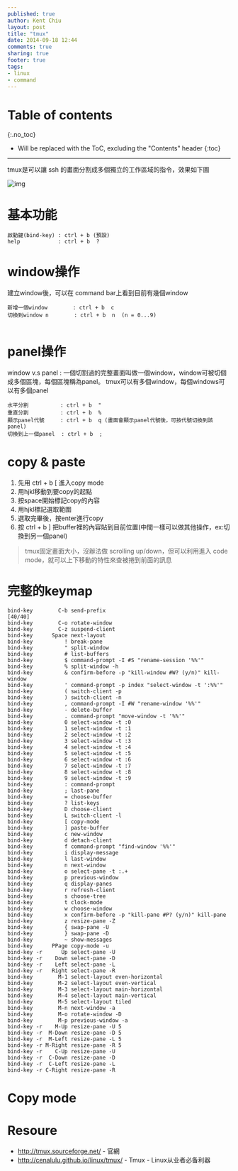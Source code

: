 ```yaml
---
published: true
author: Kent Chiu
layout: post
title: "tmux"
date: 2014-09-18 12:44
comments: true
sharing: true
footer: true
tags: 
- linux
- command
---
```



# Table of contents
{:.no_toc}

* Will be replaced with the ToC, excluding the "Contents" header
{:toc}

----------------------------------------------------------------




tmux是可以讓 ssh 的畫面分割成多個獨立的工作區域的指令，效果如下圖

![img](http://tmux.sourceforge.net/tmux5.png)

# 基本功能

```
啟動鍵(bind-key) : ctrl + b (預設)
help            : ctrl + b  ?

```

# window操作
建立window後，可以在 command bar上看到目前有幾個window

```
新增一個window        : ctrl + b  c
切換到window n        : ctrl + b  n  (n = 0...9)


```

# panel操作
window v.s panel : 一個切割過的完整畫面叫做一個window，window可被切個成多個區塊，每個區塊稱為panel。
tmux可以有多個window，每個windows可以有多個panel


```
水平分割          : ctrl + b  "
重直分割          : ctrl + b  % 
顯示panel代號     : ctrl + b  q (畫面會顯示panel代號後，可按代號切換到該panel)
切換到上一個panel  : ctrl + b  ; 

```



# copy & paste

1. 先用 ctrl + b [ 進入copy mode
2. 用hjkl移動到要copy的起點
3. 按space開始標記copy的內容
4. 用hjkl標記選取範圍
5. 選取完畢後，按enter進行copy
6. 按 ctrl + b ] 把buffer裡的內容貼到目前位置(中間一樣可以做其他操作，ex:切換到另一個panel)   

> tmux固定畫面大小，沒辦法做 scrolling up/down，但可以利用進入 code mode，就可以上下移動的特性來查被捲到前面的訊息

# 完整的keymap   

```
bind-key        C-b send-prefix                                                                             [40/40]
bind-key        C-o rotate-window
bind-key        C-z suspend-client
bind-key      Space next-layout
bind-key          ! break-pane
bind-key          " split-window
bind-key          # list-buffers
bind-key          $ command-prompt -I #S "rename-session '%%'"
bind-key          % split-window -h
bind-key          & confirm-before -p "kill-window #W? (y/n)" kill-window
bind-key          ' command-prompt -p index "select-window -t ':%%'"
bind-key          ( switch-client -p
bind-key          ) switch-client -n
bind-key          , command-prompt -I #W "rename-window '%%'"
bind-key          - delete-buffer
bind-key          . command-prompt "move-window -t '%%'"
bind-key          0 select-window -t :0
bind-key          1 select-window -t :1
bind-key          2 select-window -t :2
bind-key          3 select-window -t :3
bind-key          4 select-window -t :4
bind-key          5 select-window -t :5
bind-key          6 select-window -t :6
bind-key          7 select-window -t :7
bind-key          8 select-window -t :8
bind-key          9 select-window -t :9
bind-key          : command-prompt
bind-key          ; last-pane
bind-key          = choose-buffer
bind-key          ? list-keys
bind-key          D choose-client
bind-key          L switch-client -l
bind-key          [ copy-mode
bind-key          ] paste-buffer
bind-key          c new-window
bind-key          d detach-client
bind-key          f command-prompt "find-window '%%'"
bind-key          i display-message
bind-key          l last-window
bind-key          n next-window
bind-key          o select-pane -t :.+
bind-key          p previous-window
bind-key          q display-panes
bind-key          r refresh-client
bind-key          s choose-tree
bind-key          t clock-mode
bind-key          w choose-window
bind-key          x confirm-before -p "kill-pane #P? (y/n)" kill-pane
bind-key          z resize-pane -Z
bind-key          { swap-pane -U
bind-key          } swap-pane -D
bind-key          ~ show-messages
bind-key      PPage copy-mode -u
bind-key -r      Up select-pane -U
bind-key -r    Down select-pane -D
bind-key -r    Left select-pane -L
bind-key -r   Right select-pane -R
bind-key        M-1 select-layout even-horizontal
bind-key        M-2 select-layout even-vertical
bind-key        M-3 select-layout main-horizontal
bind-key        M-4 select-layout main-vertical
bind-key        M-5 select-layout tiled
bind-key        M-n next-window -a
bind-key        M-o rotate-window -D
bind-key        M-p previous-window -a
bind-key -r    M-Up resize-pane -U 5
bind-key -r  M-Down resize-pane -D 5
bind-key -r  M-Left resize-pane -L 5
bind-key -r M-Right resize-pane -R 5
bind-key -r    C-Up resize-pane -U
bind-key -r  C-Down resize-pane -D
bind-key -r  C-Left resize-pane -L
bind-key -r C-Right resize-pane -R

```

# Copy mode


# Resoure
- <http://tmux.sourceforge.net/> - 官網
- <http://cenalulu.github.io/linux/tmux/> - Tmux - Linux从业者必备利器

